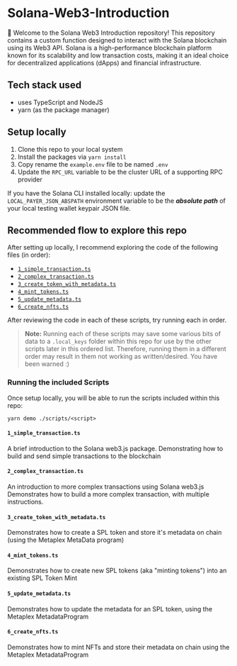 # Solana-Web3-Introduction

📘 Welcome to the Solana Web3 Introduction repository! This repository contains a custom function designed to interact with the Solana blockchain using its Web3 API. Solana is a high-performance blockchain platform known for its scalability and low transaction costs, making it an ideal choice for decentralized applications (dApps) and financial infrastructure.

## Tech stack used

- uses TypeScript and NodeJS
- yarn (as the package manager)

## Setup locally

1. Clone this repo to your local system
2. Install the packages via `yarn install`
3. Copy rename the `example.env` file to be named `.env`
4. Update the `RPC_URL` variable to be the cluster URL of a supporting RPC provider

If you have the Solana CLI installed locally: update the `LOCAL_PAYER_JSON_ABSPATH` environment
variable to be the **_absolute path_** of your local testing wallet keypair JSON file.

## Recommended flow to explore this repo

After setting up locally, I recommend exploring the code of the following files (in order):

- [`1_simple_transaction.ts`](./scripts/1_simple_transaction.ts)
- [`2_complex_transaction.ts`](./scripts/2_complex_transaction.ts)
- [`3_create_token_with_metadata.ts`](./scripts/3_create_token_with_metadata.ts)
- [`4_mint_tokens.ts`](./scripts/4_mint_tokens.ts)
- [`5_update_metadata.ts`](./scripts/5_update_metadata.ts)
- [`6_create_nfts.ts`](./scripts/6_create_nfts.ts)

After reviewing the code in each of these scripts, try running each in order.

> **Note:** Running each of these scripts may save some various bits of data to a `.local_keys`
> folder within this repo for use by the other scripts later in this ordered list. Therefore,
> running them in a different order may result in them not working as written/desired. You have been
> warned :)

### Running the included Scripts

Once setup locally, you will be able to run the scripts included within this repo:

```
yarn demo ./scripts/<script>
```

#### `1_simple_transaction.ts`

A brief introduction to the Solana web3.js package. Demonstrating how to build and send simple
transactions to the blockchain

#### `2_complex_transaction.ts`

An introduction to more complex transactions using Solana web3.js Demonstrates how to build a more
complex transaction, with multiple instructions.

#### `3_create_token_with_metadata.ts`

Demonstrates how to create a SPL token and store it's metadata on chain (using the Metaplex MetaData
program)

#### `4_mint_tokens.ts`

Demonstrates how to create new SPL tokens (aka "minting tokens") into an existing SPL Token Mint

#### `5_update_metadata.ts`

Demonstrates how to update the metadata for an SPL token, using the Metaplex MetadataProgram

#### `6_create_nfts.ts`

Demonstrates how to mint NFTs and store their metadata on chain using the Metaplex MetadataProgram